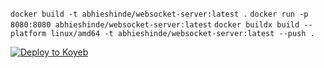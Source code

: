 `docker build -t abhieshinde/websocket-server:latest .`
`docker run -p 8080:8080 abhieshinde/websocket-server:latest`
`docker buildx build --platform linux/amd64 -t abhieshinde/websocket-server:latest --push .`

[![Deploy to Koyeb](https://www.koyeb.com/static/images/deploy/button.svg)](https://app.koyeb.com/deploy?name=websocket-server&type=docker&image=abhieshinde%2Fwebsocket-server%3Alatest&instance_type=free&instances_min=0&autoscaling_sleep_idle_delay=300&ports=8080%3Bhttp%3B%2F&hc_protocol%5B8080%5D=tcp&hc_grace_period%5B8080%5D=5&hc_interval%5B8080%5D=30&hc_restart_limit%5B8080%5D=3&hc_timeout%5B8080%5D=5&hc_path%5B8080%5D=%2F&hc_method%5B8080%5D=get)
